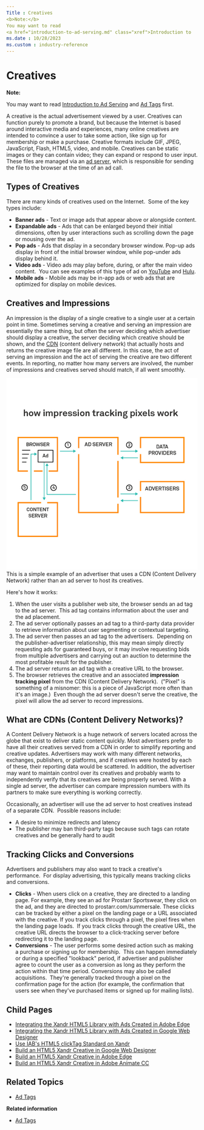 ```yaml
---
Title : Creatives
<b>Note:</b>
You may want to read
<a href="introduction-to-ad-serving.md" class="xref">Introduction to
ms.date : 10/28/2023
ms.custom : industry-reference
---
```



# Creatives






<b>Note:</b>

You may want to read
<a href="introduction-to-ad-serving.md" class="xref">Introduction to
Ad Serving</a> and <a href="ad-tags.md" class="xref">Ad Tags</a>
first.





A creative is the actual advertisement viewed by a user. Creatives can
function purely to promote a brand, but because the Internet is based
around interactive media and experiences, many online creatives are
intended to convince a user to take some action, like sign up for
membership or make a purchase. Creative formats include GIF, JPEG,
JavaScript, Flash, HTML5, video, and mobile. Creatives can be static
images or they can contain video; they can expand or respond to user
input. These files are managed via an
<a href="introduction-to-ad-serving.md" class="xref">ad server</a>,
which is responsible for sending the file to the browser at the time of
an ad call.



## Types of Creatives



There are many kinds of creatives used on the Internet.  Some of the key
types include:

- **Banner ads** - Text or image ads that appear above or alongside
  content.
- **Expandable ads** - Ads that can be enlarged beyond their initial
  dimensions, often by user interactions such as scrolling down the page
  or mousing over the ad.
- **Pop ads** - Ads that display in a secondary browser window. Pop-up
  ads display in front of the initial browser window, while pop-under
  ads display behind it.
- **Video ads** - Video ads may play before, during, or after the main
  video content.  You can see examples of this type of ad on
  <a href="http://www.youtube.com" class="xref"
  target="_blank">YouTube</a> and
  <a href="http://www.hulu.com" class="xref" target="_blank">Hulu</a>.
- **Mobile ads** - Mobile ads may be in-app ads or web ads that are
  optimized for display on mobile devices. 







## Creatives and Impressions

An impression is the display of a single creative to a single user at a
certain point in time. Sometimes serving a creative and serving an
impression are essentially the same thing, but often the server deciding
which advertiser should display a creative, the server deciding which
creative should be shown, and the
<a href="creatives.md#ID-00000955__CDN_123" class="xref">CDN</a>
(content delivery network) that actually hosts and returns the creative
image file are all different. In this case, the act of serving an
impression and the act of serving the creative are two different events.
In reporting, no matter how many servers are involved, the number of
impressions and creatives served should match, if all went smoothly.

![Creatives and Impressions](media/creatives-and-impressions.png)
This is a simple example of an advertiser that uses a CDN (Content
Delivery Network) rather than an ad server to host its creatives.

Here's how it works:

1.  When the user visits a publisher web site, the browser sends an ad
    tag to the ad server.  This ad tag contains information about the
    user and the ad placement.
2.  The ad server optionally passes an ad tag to a third-party data
    provider to retrieve information about user segmenting or contextual
    targeting.
3.  The ad server then passes an ad tag to the advertisers.  Depending
    on the publisher-advertiser relationship, this may mean simply
    directly requesting ads for guaranteed buys, or it may involve
    requesting bids from multiple advertisers and carrying out an
    auction to determine the most profitable result for the publisher.
4.  The ad server returns an ad tag with a creative URL to the browser. 
5.  The browser retrieves the creative and an associated **impression
    tracking pixel** from the CDN (Content Delivery Network).  ("Pixel"
    is something of a misnomer: this is a piece of JavaScript more often
    than it's an image.)  Even though the ad server doesn't serve the
    creative, the pixel will allow the ad server to record impressions.




## What are CDNs (Content Delivery Networks)?

A Content Delivery Network is a huge network of servers located across
the globe that exist to deliver static content quickly. Most advertisers
prefer to have all their creatives served from a CDN in order to
simplify reporting and creative updates. Advertisers may work with many
different networks, exchanges, publishers, or platforms, and if
creatives were hosted by each of these, their reporting data would be
scattered. In addition, the advertiser may want to maintain control over
its creatives and probably wants to independently verify that its
creatives are being properly served. With a single ad server, the
advertiser can compare impression numbers with its partners to make sure
everything is working correctly.

Occasionally, an advertiser will use the ad server to host creatives
instead of a separate CDN.  Possible reasons include: 



- A desire to minimize redirects and latency
- The publisher may ban third-party tags because such tags can rotate
  creatives and be generally hard to audit







## Tracking Clicks and Conversions



Advertisers and publishers may also want to track a creative's
performance.  For display advertising, this typically means tracking
clicks and conversions. 

- **Clicks** - When users click on a creative, they are directed to a
  landing page. For example, they see an ad for Prostarr Sportswear,
  they click on the ad, and they are directed to
  prostarr.com/summersale. These clicks can be tracked by either a pixel
  on the landing page or a URL associated with the creative. If you
  track clicks through a pixel, the pixel fires when the landing page
  loads.  If you track clicks through the creative URL, the creative URL
  directs the browser to a click-tracking server before redirecting it
  to the landing page.
- **Conversions** - The user performs some desired action such as making
  a purchase or signing up for membership.  This can happen immediately
  or during a specified "lookback" period, if advertiser and publisher
  agree to count the user as a conversion as long as they perform the
  action within that time period. Conversions may also be called
  acquisitions.  They're generally tracked through a pixel on the
  confirmation page for the action (for example, the confirmation that
  users see when they've purchased items or signed up for mailing
  lists).






## Child Pages



- <a
  href="integrating-the-xandr-html5-library-with-ads-created-in-adobe-edge.md"
  class="xref" target="_blank">Integrating the Xandr HTML5 Library with
  Ads Created in Adobe Edge</a>
- <a
  href="integrating-the-xandr-html5-library-with-ads-created-in-google-web-designer.md"
  class="xref" target="_blank">Integrating the Xandr HTML5 Library with
  Ads Created in Google Web Designer</a>
- <a
  href="use-iab-s-html5-clicktag-standard-on-xandr.md"
  class="xref" target="_blank">Use IAB's HTML5 clickTag Standard on
  Xandr</a>
- <a
  href="build-an-html5-xandr-creative-in-google-web-designer.md"
  class="xref" target="_blank">Build an HTML5 Xandr Creative in Google Web
  Designer</a>
- <a
  href="build-an-html5-xandr-creative-in-adobe-edge.md"
  class="xref" target="_blank">Build an HTML5 Xandr Creative in Adobe
  Edge</a>
- <a
  href="build-an-html5-xandr-creative-in-adobe-animate-cc.md"
  class="xref" target="_blank">Build an HTML5 Xandr Creative in Adobe
  Animate CC</a>






## Related Topics





- <a
  href="ad-tags.md"
  class="xref" target="_blank">Ad Tags</a>





<div class="linklist relinfo">

**Related information**  

- <a href="ad-tags.md" class="link">Ad Tags</a>




